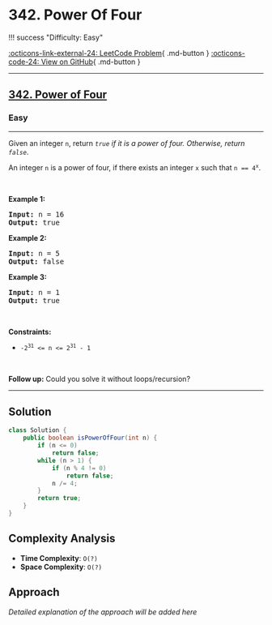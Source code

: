 # 342. Power Of Four

!!! success "Difficulty: Easy"

[:octicons-link-external-24: LeetCode Problem](https://leetcode.com/problems/power-of-four/){ .md-button }
[:octicons-code-24: View on GitHub](https://github.com/RAJ8664/Leetcode/tree/master/0342-power-of-four){ .md-button }

---

<h2><a href="https://leetcode.com/problems/power-of-four">342. Power of Four</a></h2><h3>Easy</h3><hr><p>Given an integer <code>n</code>, return <em><code>true</code> if it is a power of four. Otherwise, return <code>false</code></em>.</p>

<p>An integer <code>n</code> is a power of four, if there exists an integer <code>x</code> such that <code>n == 4<sup>x</sup></code>.</p>

<p>&nbsp;</p>
<p><strong class="example">Example 1:</strong></p>
<pre><strong>Input:</strong> n = 16
<strong>Output:</strong> true
</pre><p><strong class="example">Example 2:</strong></p>
<pre><strong>Input:</strong> n = 5
<strong>Output:</strong> false
</pre><p><strong class="example">Example 3:</strong></p>
<pre><strong>Input:</strong> n = 1
<strong>Output:</strong> true
</pre>
<p>&nbsp;</p>
<p><strong>Constraints:</strong></p>

<ul>
	<li><code>-2<sup>31</sup> &lt;= n &lt;= 2<sup>31</sup> - 1</code></li>
</ul>

<p>&nbsp;</p>
<strong>Follow up:</strong> Could you solve it without loops/recursion?

---

## Solution

```java
class Solution {
    public boolean isPowerOfFour(int n) {
        if (n <= 0) 
            return false;
        while (n > 1) {
            if (n % 4 != 0)
                return false;
            n /= 4;
        }
        return true;
    }
}
```

## Complexity Analysis

- **Time Complexity**: `O(?)`
- **Space Complexity**: `O(?)`

## Approach

*Detailed explanation of the approach will be added here*

